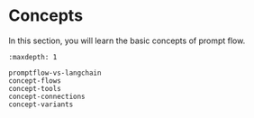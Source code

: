 # Concepts

In this section, you will learn the basic concepts of prompt flow.

```{toctree}
:maxdepth: 1

promptflow-vs-langchain
concept-flows
concept-tools
concept-connections
concept-variants
```